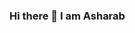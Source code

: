 ### Hi there 👋 I am Asharab

<!--
**asharabsaad/asharabsaad** is a ✨ _special_ ✨ repository because its `README.md` (this file) appears on your GitHub profile.

Here are some ideas to get you started:

- 🔭 I’m currently working on Data Struture
- 🌱 I’m currently learning Java
- 👯 I’m looking to collaborate on any project on java
- 💬 Ask me about 
- 📫 How to reach me: asharabsaad@gmail.com
- 😄 Pronouns: Ashaarabb



